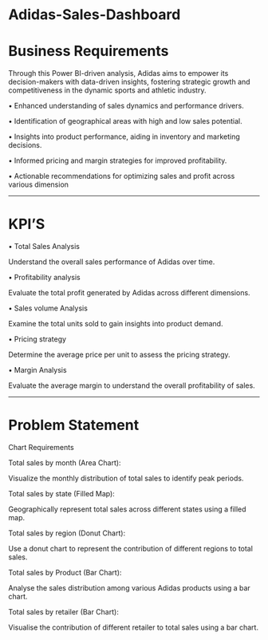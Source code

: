 # Adidas-Sales-Dashboard
# Business Requirements

Through this Power BI-driven analysis, Adidas aims to empower its decision-makers with data-driven insights, fostering strategic growth and competitiveness in the dynamic sports and athletic industry.

•	Enhanced understanding of sales dynamics and performance drivers. 

•	Identification of geographical areas with high and low sales potential.

•	Insights into product performance, aiding in inventory and marketing decisions.

•	Informed pricing and margin strategies for improved profitability.

•	Actionable recommendations for optimizing sales and profit across various dimension
**********************************************************


# KPI’S

•	Total Sales Analysis

Understand the overall sales performance of Adidas over time.

•	Profitability analysis

Evaluate the total profit generated by Adidas across different dimensions.

•	Sales volume Analysis

Examine the total units sold to gain insights into product demand.

•	Pricing strategy

Determine the average price per unit to assess the pricing strategy.

•	Margin Analysis

Evaluate the average margin to understand the overall profitability of sales.
***************************************************



# Problem Statement

Chart Requirements

Total sales by month (Area Chart):

Visualize the monthly distribution of total sales to identify peak periods.

Total sales by state (Filled Map):

Geographically represent total sales across different states using a filled map.

Total sales by region (Donut Chart):

Use a donut chart to represent the contribution of different regions to total sales.

Total sales by Product (Bar Chart):

Analyse the sales distribution among various Adidas products using a bar chart.

Total sales by retailer (Bar Chart):

Visualise the contribution of different retailer to total sales   using a bar chart.


